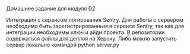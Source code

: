 Домашнее задание для модуля D2 

Интеграция с сервисом логирования Sentry. Для работы с сервером необходимо быть зарегистрированным в сервисе Sentry,
так как для интеграции необходимы ключ и айди проекта.
В репозитории содержаться файлы для деплоя на Хероку. Либо можно запустить сервер локально командой
    python server.py